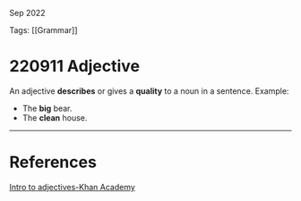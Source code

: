 Sep 2022
  

Tags: [[Grammar]]

# 220911 Adjective
An adjective **describes** or gives a **quality** to a noun in a sentence. 
Example:
- The **big** bear.
- The **clean** house. 




---
# References
 [Intro to adjectives-Khan Academy](https://www.youtube.com/watch?v=pt-cjNaErxI)